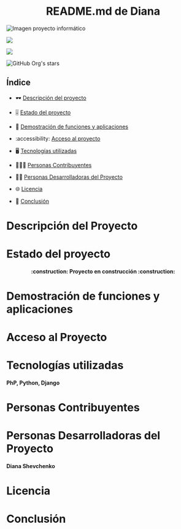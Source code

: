<html>

 <head></head>
 <h1 align="center" font=""> README.md de Diana </h1>
  <p align="left">   
    
 ![Imagen proyecto informático](https://github.com/dawdiana/DWES/assets/145001704/8d6e4071-ac51-4cb4-8627-b7a47a4cb36e)
 
</head>
<body>
  <p align="left">
   <img src="https://img.shields.io/badge/STATUS-EN%20DESAROLLO-violet">
   </p>
   </p>
     <p align="left">
   <img src="https://img.shields.io/badge/LICENSE-%20SLA-lima">
   </p>
   
   ![GitHub Org's stars](https://img.shields.io/github/stars/camilafernanda?style=social)




<h2>Índice</h2>
<dr>
 
* 🕶 [Descripción del proyecto](#descripción-del-proyecto)

* 🎚️ [Estado del proyecto](#estado-del-proyecto)

* 💠 [Demostración de funciones y aplicaciones](#demostración-de-funciones-y-aplicaciones)

* :accessibility: [Acceso al proyecto](#acceso-al-proyecto)

* 🖥️ [Tecnologías utilizadas](#tecnologías-utilizadas)

* 👷‍♀️👷 [Personas Contribuyentes](#personas-contribuyentes)

* 👩‍💻 [Personas Desarrolladoras del Proyecto](#personas-desarrolladoras-del-proyecto)

* 🌐 [Licencia](#licencia)

* 🤔 [Conclusión](#conclusión)
  
</dr>      

# Descripción del Proyecto

# Estado del proyecto

<h4 align="center">
:construction: Proyecto en construcción :construction:
</h4>

# Demostración de funciones y aplicaciones
 
# Acceso al Proyecto

# Tecnologías utilizadas

 <h4>PhP, Python, Django</h4>

# Personas Contribuyentes

# Personas Desarrolladoras del Proyecto

  <h4>Diana Shevchenko</h4>
  
# Licencia

# Conclusión
 </body>
</html>
